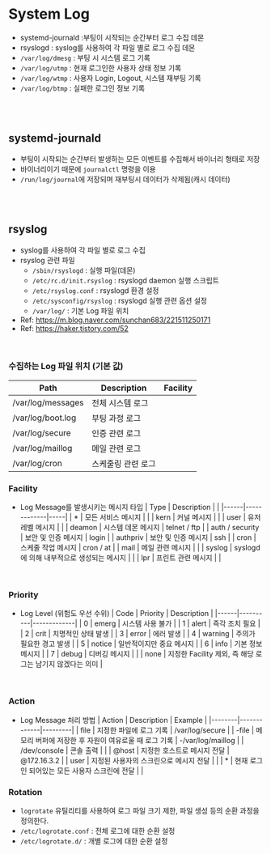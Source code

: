 # System Log
* systemd-journald :부팅이 시작되는 순간부터 로그 수집 데몬
* rsyslogd : syslog를 사용하여 각 파일 별로 로그 수집 데몬
* ```/var/log/dmesg``` : 부팅 시 시스템 로그 기록
* ```/var/log/utmp``` : 현재 로그인한 사용자 상태 정보 기록
* ```/var/log/wtmp``` : 사용자 Login, Logout, 시스템 재부팅 기록
* ```/var/log/btmp``` : 실패한 로그인 정보 기록
</br>
</br>


## systemd-journald
* 부팅이 시작되는 순간부터 발생하는 모든 이벤트를 수집해서 바이너리 형태로 저장
* 바이너리이기 때문에 ```journalctl``` 명령을 이용
* ```/run/log/journal```에 저장되며 재부팅시 데이터가 삭제됨(캐시 데이터)
</br>
</br>


## rsyslog
* syslog를 사용하여 각 파일 별로 로그 수집
* rsyslog 관련 파일
    * ```/sbin/rsyslogd``` : 실행 파일(데몬)
    * ```/etc/rc.d/init.rsyslog``` : rsyslogd daemon 실행 스크립트
    * ```/etc/rsyslog.conf``` : rsyslogd 환경 설정
    * ```/etc/sysconfig/rsyslog``` : rsyslogd 실행 관련 옵션 설정
    * ```/var/log/``` : 기본 Log 파일 위치
* Ref: https://m.blog.naver.com/sunchan683/221511250171
* Ref: https://haker.tistory.com/52
</br>

### 수집하는 Log 파일 위치 (기본 값)
| Path | Description | Facility |
|------|-------------|----------|
| /var/log/messages | 전체 시스템 로그 |  |
| /var/log/boot.log | 부팅 과정 로그 |  |
| /var/log/secure | 인증 관련 로그 | |    
| /var/log/maillog | 메일 관련 로그 |  |
| /var/log/cron | 스케줄링 관련 로그 |  |

### Facility
* Log Message를 발생시키는 메시지 타입
    | Type | Description |     |
    |------|-------------|-----|
    | * | 모든 서비스 메시지  |   |
    | kern | 커널 메시지 |  |
    | user | 유저 레벨 메시지 |  |
    | deamon | 시스템 데몬 메시지 | telnet / ftp |
    | auth / security | 보안 및 인증 메시지 | login |
    | authpriv | 보안 및 인증 메시지 | ssh |
    | cron | 스케줄 작업 메시지 | cron / at |
    | mail | 메일 관련 메시지 |  |
    | syslog | syslogd에 의해 내부적으로 생성되는 메시지 |  |
    | lpr | 프린트 관련 메시지 |  |
</br>

### Priority
* Log Level (위험도 우선 수위)
    | Code | Priority | Description |
    |------|----------|-------------|
    | 0 | emerg | 시스템 사용 불가 |
    | 1 | alert | 즉각 조치 필요 |
    | 2 | crit | 치명적인 상태 발생 |
    | 3 | error | 에러 발생 |
    | 4 | warning | 주의가 필요한 경고 발생 |
    | 5 | notice | 일반적이지만 중요 메시지 |
    | 6 | info | 기본 정보 메시지 |
    | 7 | debug | 디버깅 메시지 |
    |  | none | 지정한 Facility 제외, 즉 해당 로그는 남기지 않겠다는 의미 |
</br>

### Action
* Log Message 처리 방법
    | Action | Description | Example |
    |--------|-------------|---------|
    | file | 지정한 파일에 로그 기록 | /var/log/secure |
    | -file | 메모리 버퍼에 저장한 후 자원이 여유로울 때 로그 기록 | -/var/log/maillog |
    | /dev/console | 콘솔 출력 |  |
    | @host | 지정한 호스트로 메시지 전달 | @172.16.3.2 |
    | user | 지정된 사용자의 스크린으로 메시지 전달 | |
    | * | 현재 로그인 되어있는 모든 사용자 스크린에 전달 | |


### Rotation
* ```logrotate``` 유틸리티를 사용하여 로그 파일 크기 제한, 파일 생성 등의 순환 과정을 정의한다.
* ```/etc/logrotate.conf``` : 전체 로그에 대한 순환 설정
* ```/etc/logrotate.d/``` : 개별 로그에 대한 순환 설정

